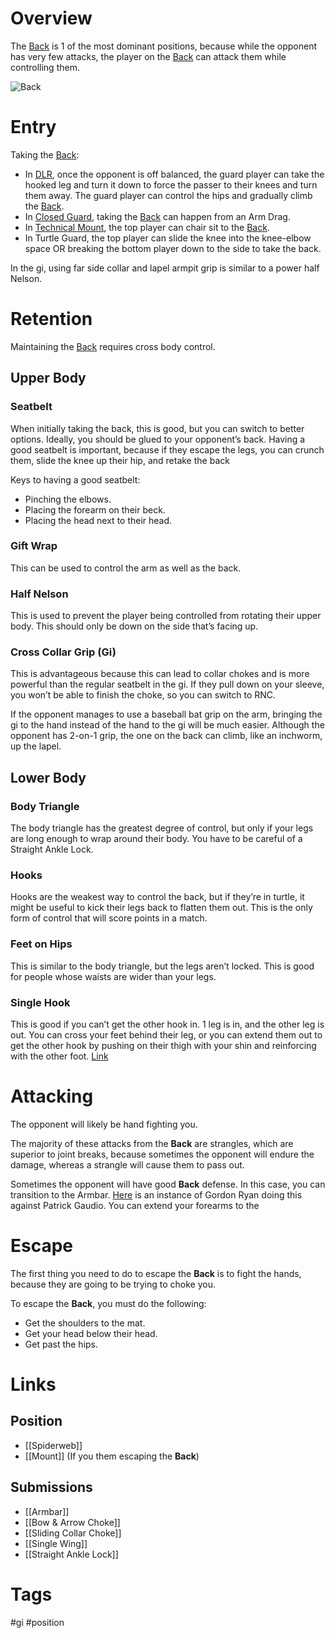 # Overview
The <u>Back</u> is 1 of the most dominant positions, because while the opponent has very few attacks, the player on the <u>Back</u> can attack them while controlling them.

![Back](https://evolve-mma.com/wp-content/uploads/2022/03/back-mount.jpg)
# Entry
Taking the <u>Back</u>:
- In [DLR](obsidian://open?vault=Obsidian-BJJ-Notes&file=Guards%2FDe%20La%20Riva), once the opponent is off balanced, the guard player can take the hooked leg and turn it down to force the passer to their knees and turn them away. The guard player can control the hips and gradually climb the <u>Back</u>.
- In [Closed Guard](obsidian://open?vault=Obsidian-BJJ-Notes&file=Guards%2FClosed%20Guard), taking the <u>Back</u> can happen from an Arm Drag.
- In [Technical Mount](obsidian://open?vault=Obsidian-BJJ-Notes&file=Positions%2FTechnical%20Mount), the top player can chair sit to the <u>Back</u>.
- In Turtle Guard, the top player can slide the knee into the knee-elbow space OR breaking the bottom player down to the side to take the back.

In the gi, using far side collar and lapel armpit grip is similar to a power half Nelson.
# Retention
Maintaining the <u>Back</u> requires cross body control.
## Upper Body
### Seatbelt
When initially taking the back, this is good, but you can switch to better options. Ideally, you should be glued to your opponent’s back. Having a good seatbelt is important, because if they escape the legs, you can crunch them, slide the knee up their hip, and retake the back

Keys to having a good seatbelt:
- Pinching the elbows.
- Placing the forearm on their beck.
- Placing the head next to their head.
### Gift Wrap
This can be used to control the arm as well as the back.
### Half Nelson
This is used to prevent the player being controlled from rotating their upper body. This should only be down on the side that’s facing up.
### Cross Collar Grip (Gi)
This is advantageous because this can lead to collar chokes and is more powerful than the regular seatbelt in the gi. If they pull down on your sleeve, you won’t be able to finish the choke, so you can switch to RNC.

If the opponent manages to use a baseball bat grip on the arm, bringing the gi to the hand instead of the hand to the gi will be much easier. Although the opponent has 2-on-1 grip, the one on the back can climb, like an inchworm, up the lapel.
## Lower Body
### Body Triangle
The body triangle has the greatest degree of control, but only if your legs are long enough to wrap around their body. You have to be careful of a Straight Ankle Lock.
### Hooks
Hooks are the weakest way to control the back, but if they’re in turtle, it might be useful to kick their legs back to flatten them out. This is the only form of control that will score points in a match.
### Feet on Hips
This is similar to the body triangle, but the legs aren’t locked. This is good for people whose waists are wider than your legs.
### Single Hook
This is good if you can’t get the other hook in. 1 leg is in, and the other leg is out. You can cross your feet behind their leg, or you can extend them out to get the other hook by pushing on their thigh with your shin and reinforcing with the other foot. [Link](https://www.youtube.com/watch?v=pUECcQ8JJeA)
# Attacking
The opponent will likely be hand fighting you.

The majority of these attacks from the **Back** are strangles, which are superior to joint breaks, because sometimes the opponent will endure the damage, whereas a strangle will cause them to pass out.

Sometimes the opponent will have good **Back** defense. In this case, you can transition to the Armbar. [Here](https://youtu.be/xN0HUe8e2z0?si=lA9RZI6RCukJeAyK&t=1048) is an instance of Gordon Ryan doing this against Patrick Gaudio. You can extend your forearms to the 
# Escape
The first thing you need to do to escape the **Back** is to fight the hands, because they are going to be trying to choke you.

To escape the **Back**, you must do the following:
- Get the shoulders to the mat.
- Get your head below their head.
- Get past the hips.
# Links
## Position
- [[Spiderweb]]
- [[Mount]] (If you them escaping the **Back**)
## Submissions
- [[Armbar]]
- [[Bow & Arrow Choke]]
- [[Sliding Collar Choke]]
- [[Single Wing]]
- [[Straight Ankle Lock]]
# Tags
#gi #position 